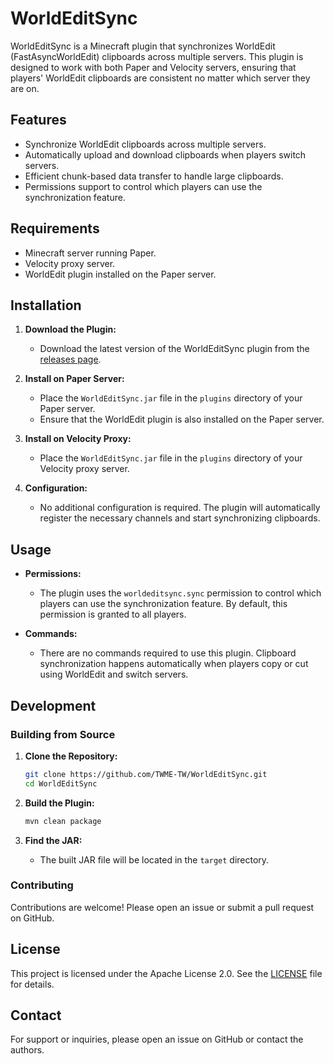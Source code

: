 # WorldEditSync

WorldEditSync is a Minecraft plugin that synchronizes WorldEdit (FastAsyncWorldEdit) clipboards across multiple servers. This plugin is designed to work with both Paper and Velocity servers, ensuring that players' WorldEdit clipboards are consistent no matter which server they are on.

## Features

- Synchronize WorldEdit clipboards across multiple servers.
- Automatically upload and download clipboards when players switch servers.
- Efficient chunk-based data transfer to handle large clipboards.
- Permissions support to control which players can use the synchronization feature.

## Requirements

- Minecraft server running Paper.
- Velocity proxy server.
- WorldEdit plugin installed on the Paper server.

## Installation

1. **Download the Plugin:**
   - Download the latest version of the WorldEditSync plugin from the [releases page](https://github.com/TWME-TW/WorldEditSync/releases).

2. **Install on Paper Server:**
   - Place the `WorldEditSync.jar` file in the `plugins` directory of your Paper server.
   - Ensure that the WorldEdit plugin is also installed on the Paper server.

3. **Install on Velocity Proxy:**
   - Place the `WorldEditSync.jar` file in the `plugins` directory of your Velocity proxy server.

4. **Configuration:**
   - No additional configuration is required. The plugin will automatically register the necessary channels and start synchronizing clipboards.

## Usage

- **Permissions:**
  - The plugin uses the `worldeditsync.sync` permission to control which players can use the synchronization feature. By default, this permission is granted to all players.

- **Commands:**
  - There are no commands required to use this plugin. Clipboard synchronization happens automatically when players copy or cut using WorldEdit and switch servers.

## Development

### Building from Source

1. **Clone the Repository:**
   ```sh
   git clone https://github.com/TWME-TW/WorldEditSync.git
   cd WorldEditSync
   ```

2. **Build the Plugin:**
   ```sh
   mvn clean package
   ```

3. **Find the JAR:**
   - The built JAR file will be located in the `target` directory.

### Contributing

Contributions are welcome! Please open an issue or submit a pull request on GitHub.

## License

This project is licensed under the Apache License 2.0. See the [LICENSE](LICENSE) file for details.

## Contact

For support or inquiries, please open an issue on GitHub or contact the authors.
